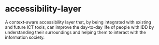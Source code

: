 # accessibility-layer
A context-aware accessibility layer that, by being integrated with existing and future ICT tools, can improve the day-to-day life of people with IDD by understanding their surroundings and helping them to interact with the information society.
